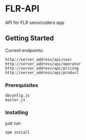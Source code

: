 # FLR-API

API for FLR senorcoders app 

## Getting Started

Current endpoints:

```
http://server_address/api/user
http://server_address/api/operator
http://server_address/api/pricing
http://server_address/api/product
```

### Prerequisites

```
dbconfig.js
mailer.js
```

### Installing
just run

```
npm install
```
